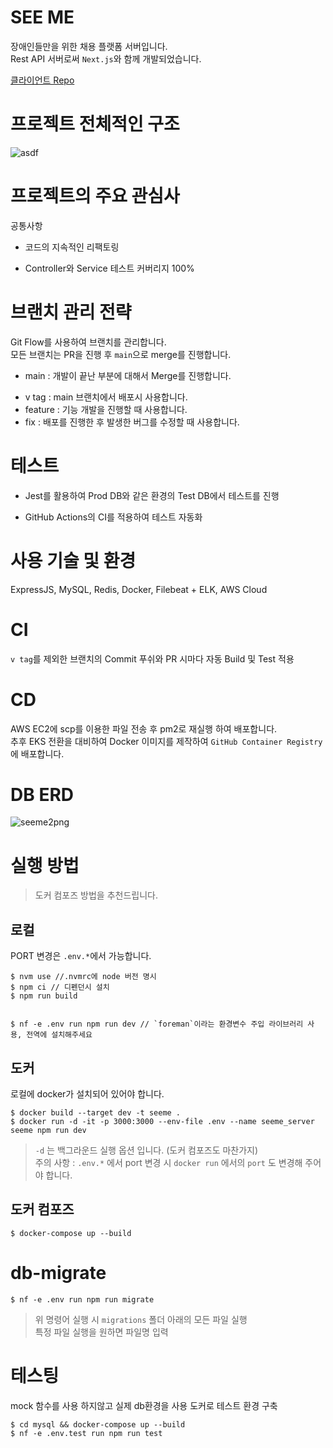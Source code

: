 # SEE ME

장애인들만을 위한 채용 플랫폼 서버입니다.  
Rest API 서버로써 `Next.js`와 함께 개발되었습니다.

[클라이언트 Repo](https://github.com/volunteer-project-1/volunteer_client)

# 프로젝트 전체적인 구조

![asdf](https://user-images.githubusercontent.com/50390565/167988433-47848b8a-5d00-4aaf-83e3-dda98d3ec58d.jpg)

# 프로젝트의 주요 관심사

공통사항

- 코드의 지속적인 리팩토링

* Controller와 Service 테스트 커버리지 100%

# 브랜치 관리 전략

Git Flow를 사용하여 브랜치를 관리합니다.  
모든 브랜치는 PR을 진행 후 `main`으로 merge를 진행합니다.

- main : 개발이 끝난 부분에 대해서 Merge를 진행합니다.

* v tag : main 브랜치에서 배포시 사용합니다.
* feature : 기능 개발을 진행할 때 사용합니다.
* fix : 배포를 진행한 후 발생한 버그를 수정할 때 사용합니다.

# 테스트

- Jest를 활용하여 Prod DB와 같은 환경의 Test DB에서 테스트를 진행

* GitHub Actions의 CI를 적용하여 테스트 자동화

# 사용 기술 및 환경

ExpressJS, MySQL, Redis, Docker, Filebeat + ELK, AWS Cloud

# CI

`v tag`를 제외한 브랜치의 Commit 푸쉬와 PR 시마다 자동 Build 및 Test 적용

# CD

AWS EC2에 scp를 이용한 파일 전송 후 pm2로 재실행 하여 배포합니다.  
추후 EKS 전환을 대비하여 Docker 이미지를 제작하여 `GitHub Container Registry`에 배포합니다.

# DB ERD

![seeme2png](https://user-images.githubusercontent.com/50390565/167591909-b959fb25-6428-4f80-8efa-c05450afba3d.png)

# 실행 방법

> 도커 컴포즈 방법을 추천드립니다.

## 로컬

PORT 변경은 `.env.*`에서 가능합니다.

```
$ nvm use //.nvmrc에 node 버전 명시
$ npm ci // 디펜던시 설치
$ npm run build


$ nf -e .env run npm run dev // `foreman`이라는 환경변수 주입 라이브러리 사용, 전역에 설치해주세요
```

## 도커

로컬에 docker가 설치되어 있어야 합니다.

```
$ docker build --target dev -t seeme .
$ docker run -d -it -p 3000:3000 --env-file .env --name seeme_server seeme npm run dev
```

> `-d` 는 백그라운드 실행 옵션 입니다. (도커 컴포즈도 마찬가지)  
> 주의 사항 : `.env.*` 에서 port 변경 시 `docker run` 에서의 `port` 도 변경해 주어야 합니다.

## 도커 컴포즈

```
$ docker-compose up --build
```

# db-migrate

```
$ nf -e .env run npm run migrate
```

> 위 명령어 실행 시 `migrations` 폴더 아래의 모든 파일 실행  
> 특정 파일 실행을 원하면 파일명 입력

# 테스팅

mock 함수를 사용 하지않고 실제 db환경을 사용
도커로 테스트 환경 구축

```
$ cd mysql && docker-compose up --build
$ nf -e .env.test run npm run test
```
